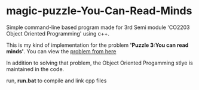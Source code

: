 # magic-puzzle-You-Can-Read-Minds

Simple command-line based program made for 3rd Semi module 'CO2203 Object Oriented Programming' using c++.

This is my kind of implementation for the problem **'Puzzle 3:You can read minds'**. You can view the [problem from here](https://www.youtube.com/watch?v=zDHhHPZm2rc)

In addition to solving that problem, the Object Oriented Progamming stlye is maintained in the code.

run, **run.bat** to compile and link cpp files